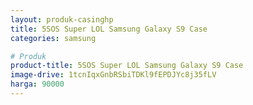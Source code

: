 ```yaml
---
layout: produk-casinghp
title: 5SOS Super LOL Samsung Galaxy S9 Case
categories: samsung

# Produk
product-title: 5SOS Super LOL Samsung Galaxy S9 Case
image-drive: 1tcnIqxGnbRSbiTDKl9fEPDJYc8j35fLV
harga: 90000
---
```

